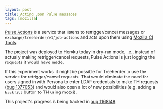 ```yaml
---
layout: post
title: Acting upon Pulse messages
tags: [mozilla]
---
```


[Pulse Actions](https://github.com/adusca/pulse_actions) is a service that listens to retrigger/cancel messages on `exchange/treeherder/v1/job-actions` and acts upon them using [Mozilla CI Tools](https://github.com/armenzg/mozilla_ci_tools).

The project was deployed to Heroku today in dry-run mode, i.e., instead of actually making retrigger/cancel requests, Pulse Actions is just logging the requests it would have made.

If this experiment works, it might be possible for Treeherder to use the service for retrigger/cancel requests. That would eliminate the need for users signed in with Persona to enter LDAP credentials to make TH requests ([bug 1077053](https://bugzilla.mozilla.org/show_bug.cgi?id=1077053)) and would also open a lot of new possibilities (e.g. adding a `backfill` button to TH using mozci).

This project's progress is being tracked in [bug 1168148](https://bugzilla.mozilla.org/show_bug.cgi?id=1168148).

